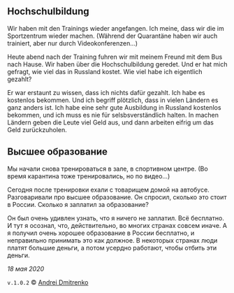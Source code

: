 ## Hochschulbildung

Wir haben mit den Trainings wieder angefangen. Ich meine, dass wir die im Sportzentrum wieder machen. (Während der Quarantäne haben wir auch trainiert, aber nur durch Videokonferenzen...)

Heute abend nach der Training fuhren wir mit meinem Freund mit dem Bus nach Hause. Wir haben über die Hochschulbildung geredet. Und er hat mich gefragt, wie viel das in Russland kostet. Wie viel habe ich eigentlich gezahlt?

Er war erstaunt zu wissen, dass ich nichts dafür gezahlt. Ich habe es kostenlos bekommen. Und ich begriff plötzlich, dass in vielen Ländern es ganz anders ist. Ich habe eine sehr gute Ausbildung in Russland kostenlos bekommen, und ich muss es nie für selsbsverständlich halten. In machen Ländern geben die Leute viel Geld aus, und dann arbeiten eifrig um das Geld zurückzuholen.

## Высшее образование

Мы начали снова тренироваться в зале, в спортивном центре. (Во время карантина тоже тренировались, но по видео...)

Сегодня после тренировки ехали с товарищем домой на автобусе. Разговаривали про высшее образование. Он спросил, сколько это стоит в России. Сколько я заплатил за образование?

Он был очень удивлен узнать, что я ничего не заплатил. Всё бесплатно. И тут я осознал, что, действительно, во многих странах совсем иначе. А я получил очень хорошее образование в России бесплатно, и неправильно принимать это как должное. В некоторых странах люди платят большие деньги, а потом усердно работают, чтобы отбить эти деньги.

_18 мая 2020_

`v.1.0.2` &copy; [Andrei Dmitrenko](https://admitrenko.github.io/blog)
